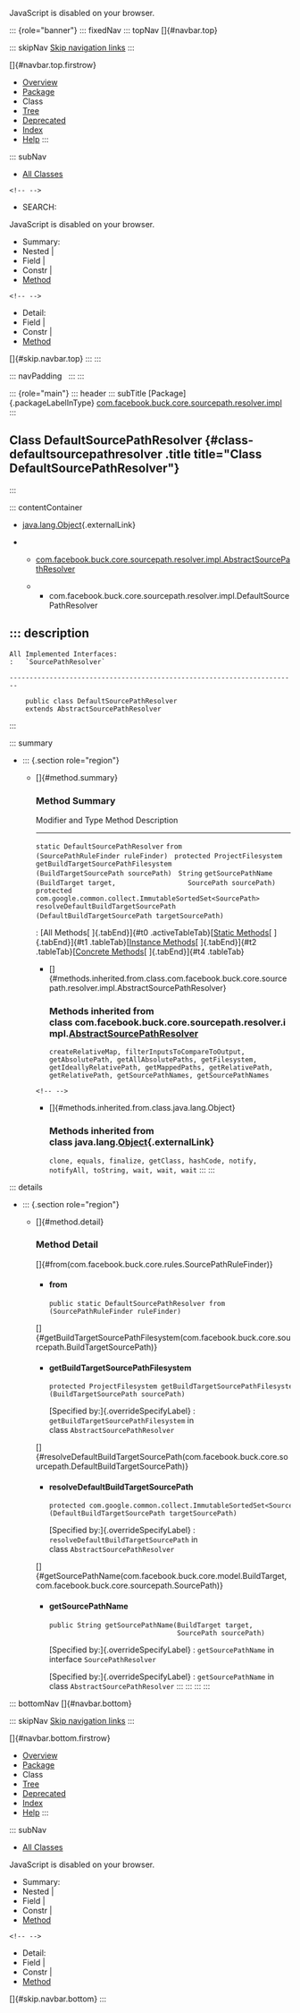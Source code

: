 <div>

JavaScript is disabled on your browser.

</div>

::: {role="banner"}
::: fixedNav
::: topNav
[]{#navbar.top}

::: skipNav
[Skip navigation links](#skip.navbar.top "Skip navigation links")
:::

[]{#navbar.top.firstrow}

-   [Overview](../../../../../../../index.html)
-   [Package](package-summary.html)
-   Class
-   [Tree](package-tree.html)
-   [Deprecated](../../../../../../../deprecated-list.html)
-   [Index](../../../../../../../index-all.html)
-   [Help](../../../../../../../help-doc.html)
:::

::: subNav
-   [All Classes](../../../../../../../allclasses.html)

```{=html}
<!-- -->
```
-   SEARCH:

<div>

<div>

JavaScript is disabled on your browser.

</div>

</div>

<div>

-   Summary: 
-   Nested \| 
-   Field \| 
-   Constr \| 
-   [Method](#method.summary)

```{=html}
<!-- -->
```
-   Detail: 
-   Field \| 
-   Constr \| 
-   [Method](#method.detail)

</div>

[]{#skip.navbar.top}
:::
:::

::: navPadding
 
:::
:::

::: {role="main"}
::: header
::: subTitle
[Package]{.packageLabelInType} [com.facebook.buck.core.sourcepath.resolver.impl](package-summary.html)
:::

## Class DefaultSourcePathResolver {#class-defaultsourcepathresolver .title title="Class DefaultSourcePathResolver"}
:::

::: contentContainer
-   [java.lang.Object](http://docs.oracle.com/javase/7/docs/api/java/lang/Object.html?is-external=true "class or interface in java.lang"){.externalLink}

-   -   [com.facebook.buck.core.sourcepath.resolver.impl.AbstractSourcePathResolver](AbstractSourcePathResolver.html "class in com.facebook.buck.core.sourcepath.resolver.impl")

    -   -   com.facebook.buck.core.sourcepath.resolver.impl.DefaultSourcePathResolver

::: description
-   

    All Implemented Interfaces:
    :   `SourcePathResolver`

    ------------------------------------------------------------------------

        public class DefaultSourcePathResolver
        extends AbstractSourcePathResolver
:::

::: summary
-   ::: {.section role="region"}
    -   []{#method.summary}

        ### Method Summary

          Modifier and Type                                                      Method                                                                                 Description
          ---------------------------------------------------------------------- -------------------------------------------------------------------------------------- -------------
          `static DefaultSourcePathResolver`                                     `from​(SourcePathRuleFinder ruleFinder)`                                                 
          `protected ProjectFilesystem`                                          `getBuildTargetSourcePathFilesystem​(BuildTargetSourcePath sourcePath)`                  
          `String`                                                               `getSourcePathName​(BuildTarget target,                  SourcePath sourcePath)`         
          `protected com.google.common.collect.ImmutableSortedSet<SourcePath>`   `resolveDefaultBuildTargetSourcePath​(DefaultBuildTargetSourcePath targetSourcePath)`    

          : [All Methods[ ]{.tabEnd}]{#t0 .activeTableTab}[[Static
          Methods](javascript:show(1);)[ ]{.tabEnd}]{#t1
          .tableTab}[[Instance
          Methods](javascript:show(2);)[ ]{.tabEnd}]{#t2
          .tableTab}[[Concrete
          Methods](javascript:show(8);)[ ]{.tabEnd}]{#t4 .tableTab}

        -   []{#methods.inherited.from.class.com.facebook.buck.core.sourcepath.resolver.impl.AbstractSourcePathResolver}

            ### Methods inherited from class com.facebook.buck.core.sourcepath.resolver.impl.[AbstractSourcePathResolver](AbstractSourcePathResolver.html "class in com.facebook.buck.core.sourcepath.resolver.impl")

            `createRelativeMap, filterInputsToCompareToOutput, getAbsolutePath, getAllAbsolutePaths, getFilesystem, getIdeallyRelativePath, getMappedPaths, getRelativePath, getRelativePath, getSourcePathNames, getSourcePathNames`

        ```{=html}
        <!-- -->
        ```
        -   []{#methods.inherited.from.class.java.lang.Object}

            ### Methods inherited from class java.lang.[Object](http://docs.oracle.com/javase/7/docs/api/java/lang/Object.html?is-external=true "class or interface in java.lang"){.externalLink}

            `clone, equals, finalize, getClass, hashCode, notify, notifyAll, toString, wait, wait, wait`
    :::
:::

::: details
-   ::: {.section role="region"}
    -   []{#method.detail}

        ### Method Detail

        []{#from(com.facebook.buck.core.rules.SourcePathRuleFinder)}

        -   #### from

            ``` methodSignature
            public static DefaultSourcePathResolver from​(SourcePathRuleFinder ruleFinder)
            ```

        []{#getBuildTargetSourcePathFilesystem(com.facebook.buck.core.sourcepath.BuildTargetSourcePath)}

        -   #### getBuildTargetSourcePathFilesystem

            ``` methodSignature
            protected ProjectFilesystem getBuildTargetSourcePathFilesystem​(BuildTargetSourcePath sourcePath)
            ```

            [Specified by:]{.overrideSpecifyLabel}
            :   `getBuildTargetSourcePathFilesystem` in
                class `AbstractSourcePathResolver`

        []{#resolveDefaultBuildTargetSourcePath(com.facebook.buck.core.sourcepath.DefaultBuildTargetSourcePath)}

        -   #### resolveDefaultBuildTargetSourcePath

            ``` methodSignature
            protected com.google.common.collect.ImmutableSortedSet<SourcePath> resolveDefaultBuildTargetSourcePath​(DefaultBuildTargetSourcePath targetSourcePath)
            ```

            [Specified by:]{.overrideSpecifyLabel}
            :   `resolveDefaultBuildTargetSourcePath` in
                class `AbstractSourcePathResolver`

        []{#getSourcePathName(com.facebook.buck.core.model.BuildTarget,com.facebook.buck.core.sourcepath.SourcePath)}

        -   #### getSourcePathName

            ``` methodSignature
            public String getSourcePathName​(BuildTarget target,
                                            SourcePath sourcePath)
            ```

            [Specified by:]{.overrideSpecifyLabel}
            :   `getSourcePathName` in interface `SourcePathResolver`

            [Specified by:]{.overrideSpecifyLabel}
            :   `getSourcePathName` in
                class `AbstractSourcePathResolver`
    :::
:::
:::
:::

::: bottomNav
[]{#navbar.bottom}

::: skipNav
[Skip navigation links](#skip.navbar.bottom "Skip navigation links")
:::

[]{#navbar.bottom.firstrow}

-   [Overview](../../../../../../../index.html)
-   [Package](package-summary.html)
-   Class
-   [Tree](package-tree.html)
-   [Deprecated](../../../../../../../deprecated-list.html)
-   [Index](../../../../../../../index-all.html)
-   [Help](../../../../../../../help-doc.html)
:::

::: subNav
-   [All Classes](../../../../../../../allclasses.html)

<div>

<div>

JavaScript is disabled on your browser.

</div>

</div>

<div>

-   Summary: 
-   Nested \| 
-   Field \| 
-   Constr \| 
-   [Method](#method.summary)

```{=html}
<!-- -->
```
-   Detail: 
-   Field \| 
-   Constr \| 
-   [Method](#method.detail)

</div>

[]{#skip.navbar.bottom}
:::
